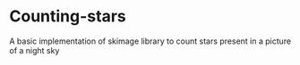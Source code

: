 # Counting-stars
A basic implementation of skimage library to count stars present in a picture of a night sky

